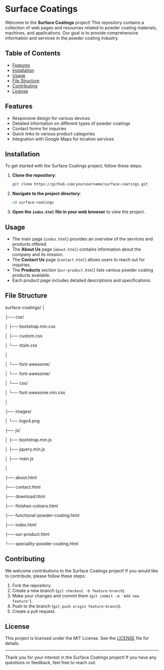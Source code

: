 # Surface Coatings

Welcome to the **Surface Coatings** project! This repository contains a collection of web pages and resources related to powder coating materials, machines, and applications. Our goal is to provide comprehensive information and services in the powder coating industry.

## Table of Contents

- [Features](#features)
- [Installation](#installation)
- [Usage](#usage)
- [File Structure](#file-structure)
- [Contributing](#contributing)
- [License](#license)

## Features

- Responsive design for various devices
- Detailed information on different types of powder coatings
- Contact forms for inquiries
- Quick links to various product categories
- Integration with Google Maps for location services

## Installation

To get started with the Surface Coatings project, follow these steps:

1. **Clone the repository**:
   ```bash
   git clone https://github.com/yourusername/surface-coatings.git
   ```

2. **Navigate to the project directory**:
   ```bash
   cd surface-coatings
   ```

3. **Open the `index.html` file in your web browser** to view the project.

## Usage

- The main page (`index.html`) provides an overview of the services and products offered.
- The **About Us** page (`about.html`) contains information about the company and its mission.
- The **Contact Us** page (`contact.html`) allows users to reach out for inquiries.
- The **Products** section (`our-product.html`) lists various powder coating products available.
- Each product page includes detailed descriptions and specifications.

## File Structure

surface-coatings/
│

├── css/

│   ├── bootstrap.min.css

│   ├── custom.css

│   └── style.css

│

│   └── font-awesome/

│   └── font-awesome/

│       └── css/

│           └── font-awesome.min.css

│

├── images/

│   └── logo4.png

├── js/

│   ├── bootstrap.min.js

│   ├── jquery.min.js

│   ├── main.js

│

├── about.html

├── contact.html

├── download.html

├── finishes-coloers.html

├── functional-powder-coating.html

├── index.html

├── our-product.html

└── speciality-powder-coating.html


## Contributing

We welcome contributions to the Surface Coatings project! If you would like to contribute, please follow these steps:

1. Fork the repository.
2. Create a new branch (`git checkout -b feature-branch`).
3. Make your changes and commit them (`git commit -m 'Add new feature'`).
4. Push to the branch (`git push origin feature-branch`).
5. Create a pull request.

## License

This project is licensed under the MIT License. See the [LICENSE](LICENSE) file for details.

---

Thank you for your interest in the Surface Coatings project! If you have any questions or feedback, feel free to reach out.